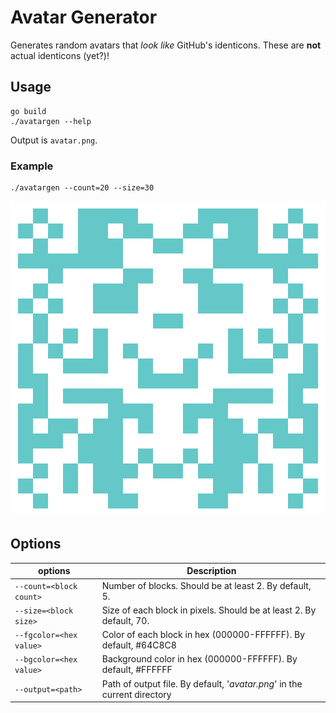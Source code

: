 # Avatar Generator
Generates random avatars that _look like_ GitHub's identicons. These are **not** actual identicons (yet?)!

## Usage

    go build
    ./avatargen --help
Output is `avatar.png`.

### Example
```
./avatargen --count=20 --size=30
```
<p align="center">
<img src="./avatar.png" alt="avatar.png">
</p>

## Options

| options                                   |   Description                                                               | 
|-------------------------------------------|-----------------------------------------------------------------------------|
|`--count=<block count>`                    |   Number of blocks. Should be at least 2. By default, 5.                    |
|`--size=<block size>`                      |   Size of each block in pixels. Should be at least 2. By default, 70.       | 
|`--fgcolor=<hex value>`                    |   Color of each block in hex (000000-FFFFFF). By default, #64C8C8           |
|`--bgcolor=<hex value>`                    |   Background color in hex (000000-FFFFFF). By default, #FFFFFF              |
|`--output=<path>`                          |   Path of output file. By default, '_avatar.png_' in the current directory     |
